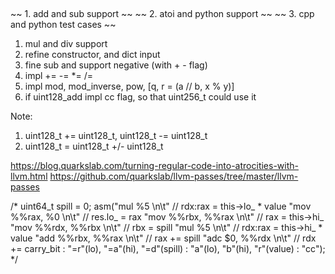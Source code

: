 ##

~~ 1. add and sub support ~~
~~ 2. atoi and python support ~~
~~ 3. cpp and python test cases ~~

1. mul and div support
2. refine constructor, and dict input
3. fine sub and support negative (with + - flag)
4. impl += -= *= /=
5. impl mod, mod_inverse, pow, [q, r = (a // b, x % y)]
6. if uint128_add impl cc flag, so that uint256_t could use it


Note:
1. uint128_t += uint128_t, uint128_t -= uint128_t
2. uint128_t = uint128_t +/- uint128_t


https://blog.quarkslab.com/turning-regular-code-into-atrocities-with-llvm.html
https://github.com/quarkslab/llvm-passes/tree/master/llvm-passes

/*
    uint64_t spill = 0;
    asm("mul %5             \n\t"  // rdx:rax = this->lo_ * value
        "mov %%rax, %0      \n\t"  // res.lo_ = rax
        "mov %%rbx, %%rax   \n\t"  // rax = this->hi_
        "mov %%rdx, %%rbx   \n\t"  // rbx = spill
        "mul %5             \n\t"  // rdx:rax = this->hi_ * value
        "add %%rbx, %%rax   \n\t"  // rax += spill
        "adc $0, %%rdx      \n\t"  // rdx += carry_bit
        : "=r"(lo), "=a"(hi), "=d"(spill)
        : "a"(lo), "b"(hi), "r"(value)
        : "cc");
*/
